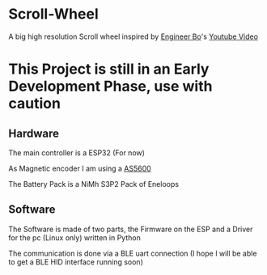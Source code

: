 # Scroll-Wheel
A big high resolution Scroll wheel inspired by [Engineer Bo](https://www.patreon.com/c/engineerbo/posts)'s [Youtube Video](https://www.youtube.com/watch?v=FSy9G6bNuKA)

# This Project is still in an Early Development Phase, use with caution

## Hardware

The main controller is a ESP32 (For now)

As Magnetic encoder I am using a [AS5600](https://ams-osram.com/products/sensor-solutions/position-sensors/ams-as5600-position-sensor)

The Battery Pack is a NiMh S3P2 Pack of Eneloops

## Software

The Software is made of two parts, the Firmware on the ESP and a Driver for the pc (Linux only) written in Python

The communication is done via a BLE uart connection (I hope I will be able to get a BLE HID interface running soon)

